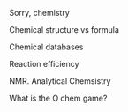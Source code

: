 
Sorry, chemistry


Chemical structure vs formula

Chemical databases

Reaction efficiency

NMR. Analytical Chemsistry


What is the O chem game?

